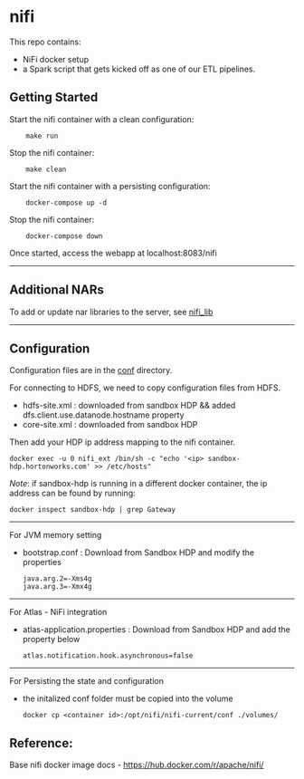 # nifi

This repo contains:

- NiFi docker setup
- a Spark script that gets kicked off as one of our ETL pipelines.

## Getting Started

Start the nifi container with a clean configuration:
```
    make run
```
Stop the nifi container:

```
    make clean
```    


Start the nifi container with a persisting configuration:
```
    docker-compose up -d
```
Stop the nifi container:
```
    docker-compose down
```  
Once started, access the webapp at localhost:8083/nifi

---

## Additional NARs

To add or update nar libraries to the server, see [nifi_lib](./lib/)

---

## Configuration

Configuration files are in the [conf](./conf/) directory.

For connecting to HDFS, we need to copy configuration files from HDFS.

- hdfs-site.xml : downloaded from sandbox HDP && added dfs.client.use.datanode.hostname property
- core-site.xml : downloaded from sandbox HDP

Then add your HDP ip address mapping to the nifi container.
```
docker exec -u 0 nifi_ext /bin/sh -c "echo '<ip> sandbox-hdp.hortonworks.com' >> /etc/hosts"
```
*Note*: if sandbox-hdp is running in a different docker container, the ip address can be found by running:
```
docker inspect sandbox-hdp | grep Gateway
```
---

For JVM memory setting

- bootstrap.conf : Download from Sandbox HDP and modify the properties
    ```
    java.arg.2=-Xms4g
    java.arg.3=-Xmx4g
    ```

---

For Atlas - NiFi integration

- atlas-application.properties : Download from Sandbox HDP and add the property below
    ```
    atlas.notification.hook.asynchronous=false
    ```

---

For Persisting the state and configuration

- the initalized conf folder must be copied into the volume
    ```
    docker cp <container id>:/opt/nifi/nifi-current/conf ./volumes/
    ```

## Reference:

Base nifi docker image docs - https://hub.docker.com/r/apache/nifi/
